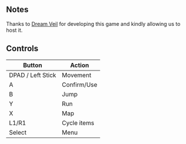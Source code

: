 ## Notes

Thanks to [Dream Veil](https://dreamveilgames.itch.io/forsworn) for developing this game and kindly allowing us to host it.

## Controls

| Button | Action |
|--|--| 
|DPAD / Left Stick|Movement|
|A|Confirm/Use|
|B|Jump|
|Y|Run|
|X|Map|
|L1/R1|Cycle items|
|Select|Menu|


